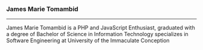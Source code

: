 ### James Marie Tomambid
<hr>
James Marie Tomambid is a PHP and JavaScript Enthusiast, graduated with a degree of Bachelor of Science in Information Technology specializes in Software Engineering at University of the Immaculate Conception 

<!--
**jtomambid/jtomambid** is a ✨ _special_ ✨ repository because its `README.md` (this file) appears on your GitHub profile.

Here are some ideas to get you started:

- 🔭 I’m currently working on ...
- 🌱 I’m currently learning ...
- 👯 I’m looking to collaborate on ...
- 🤔 I’m looking for help with ...
- 💬 Ask me about ...
- 📫 How to reach me: ...
- 😄 Pronouns: ...
- ⚡ Fun fact: ...
-->
